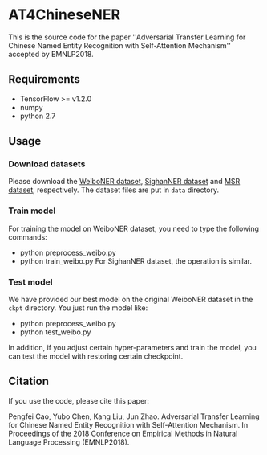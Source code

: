 # AT4ChineseNER
This is the source code for the paper ''Adversarial Transfer Learning for Chinese Named Entity Recognition with Self-Attention Mechanism'' accepted by EMNLP2018.
## Requirements
  * TensorFlow >= v1.2.0
  * numpy
  * python 2.7
## Usage
### Download datasets
Please download the [WeiboNER dataset](https://github.com/hltcoe/golden-horse/tree/master/data), [SighanNER dataset](http://sighan.cs.uchicago.edu/bakeoff2006/) and [MSR dataset](http://sighan.cs.uchicago.edu/bakeoff2005/), respectively. The dataset files are put in `data` directory.
### Train model
For training the model on WeiboNER dataset, you need to type the following commands:
 * python preprocess_weibo.py
 * python train_weibo.py
For SighanNER dataset, the operation is similar. 
### Test model
We have provided our best model on the original WeiboNER dataset in the `ckpt` directory. You just run the model like:
 * python preprocess_weibo.py
 * python test_weibo.py
 
 In addition, if you adjust certain hyper-parameters and train the model, you can test the model with restoring certain checkpoint.
 ## Citation
If you use the code, please cite this paper:

Pengfei Cao, Yubo Chen, Kang Liu, Jun Zhao. Adversarial Transfer Learning for Chinese Named Entity Recognition with Self-Attention Mechanism. In Proceedings of the 2018 Conference on Empirical Methods in Natural Language Processing (EMNLP2018).
